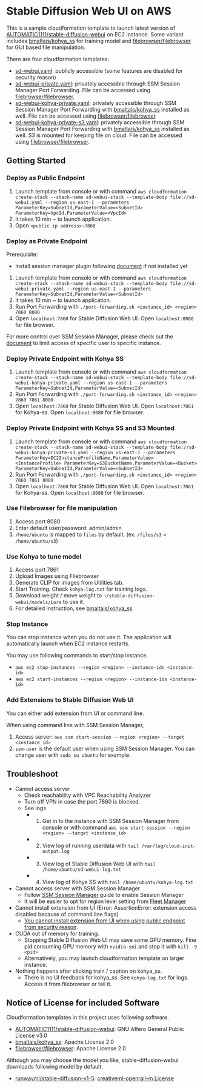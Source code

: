 # Stable Diffusion Web UI on AWS

This is a sample cloudformation template to launch latest version of [AUTOMATIC1111/stable-diffusion-webui](https://github.com/AUTOMATIC1111/stable-diffusion-webui) on EC2 instance. Some variant includes [bmaltais/kohya_ss](https://github.com/bmaltais/kohya_ss) for training model and [filebrowser/filebrowser](https://github.com/filebrowser/filebrowser) for GUI based file manipulation.

There are four cloudformation templates:

- [sd-webui.yaml](sd-webui.yaml): publicly accessible (some features are disabled for security reason)
- [sd-webui-private.yaml](sd-webui-private.yaml): privately accessible through SSM Session Manager Port Forwarding. File can be accessed using [filebrowser/filebrowser](https://github.com/filebrowser/filebrowser).
- [sd-webui-kohya-private.yaml](sd-webui-kohya-private.yaml): privately accessible through SSM Session Manager Port Forwarding with [bmaltais/kohya_ss](https://github.com/bmaltais/kohya_ss) installed as well. File can be accessed using [filebrowser/filebrowser](https://github.com/filebrowser/filebrowser).
- [sd-webui-kohya-private-s3.yaml](sd-webui-kohya-private-s3.yaml): privately accessible through SSM Session Manager Port Forwarding with [bmaltais/kohya_ss](https://github.com/bmaltais/kohya_ss) installed as well. S3 is mounted for keeping file on cloud. File can be accessed using [filebrowser/filebrowser](https://github.com/filebrowser/filebrowser).

## Getting Started

### Deploy as Public Endpoint

1. Launch template from console or with command `aws cloudformation create-stack --stack-name sd-webui-stack --template-body file://sd-webui.yaml --region us-east-1 --parameters ParameterKey=SubnetId,ParameterValue=<SubnetId> ParameterKey=VpcId,ParameterValue=<VpcId>`
2. It takes 10 min ~ to launch application.
3. Open `<public ip address>:7860`

### Deploy as Private Endpoint

Prerequisite:
- Install session manager plugin following [document](https://docs.aws.amazon.com/systems-manager/latest/userguide/session-manager-working-with-install-plugin.html) if not installed yet

1. Launch template from console or with command `aws cloudformation create-stack --stack-name sd-webui-stack --template-body file://sd-webui-private.yaml --region us-east-1 --parameters ParameterKey=SubnetId,ParameterValue=<SubnetId>`
2. It takes 10 min ~ to launch application.
3. Run Port Forwarding with `./port-forwarding.sh <instance_id> <region> 7860 8080`
4. Open `localhost:7860` for Stable Diffusion Web UI. Open `localhost:8080` for file browser.

For more control over SSM Session Manager, please check out the [document](https://docs.aws.amazon.com/systems-manager/latest/userguide/getting-started-restrict-access-examples.html) to limit access of specific user to specific instance.

### Deploy Private Endpoint with Kohya SS

1. Launch template from console or with command `aws cloudformation create-stack --stack-name sd-webui-stack --template-body file://sd-webui-kohya-private.yaml --region us-east-1 --parameters ParameterKey=SubnetId,ParameterValue=<SubnetId>`
2. Run Port Forwarding with `./port-forwarding.sh <instance_id> <region> 7860 7861 8080`
3. Open `localhost:7860` for Stable Diffusion Web UI. Open `localhost:7861` for Kohya-ss. Open `localhost:8080` for file browser.

### Deploy Private Endpoint with Kohya SS and S3 Mounted

1. Launch template from console or with command `aws cloudformation create-stack --stack-name sd-webui-stack --template-body file://sd-webui-kohya-private-s3.yaml --region us-east-1 --parameters ParameterKey=EC2InstanceProfileName,ParameterValue=<InstanceProfile> ParameterKey=S3BucketName,ParameterValue=<Bucket> ParameterKey=SubnetId,ParameterValue=<SubnetId>`
2. Run Port Forwarding with `./port-forwarding.sh <instance_id> <region> 7860 7861 8080`
3. Open `localhost:7860` for Stable Diffusion Web UI. Open `localhost:7861` for Kohya-ss. Open `localhost:8080` for file browser.

### Use Filebrowser for file manipulation

1. Access port 8080
2. Enter default user/password: admin/admin
3. `/home/ubuntu` is mapped to `files` by default. (ex. `/files/s3` = `/home/ubuntu/s3`)

### Use Kohya to tune model

1. Access port 7861
2. Upload Images using Filebrowser
3. Generate CLIP for images from Utilities tab.
4. Start Training. Check `kohya-log.txt` for training logs.
5. Download weight / move weight to `~/stable-diffusion-webui/models/Lora` to use it.
6. For detailed instruction, see [bmaltais/kohya_ss](https://github.com/bmaltais/kohya_ss)

### Stop Instance

You can stop instance when you do not use it. The application will automatically launch when EC2 instance restarts.

You may use following commands to start/stop instance.

- `aws ec2 stop-instances --region <region> --instance-ids <instance-id>`
- `aws ec2 start-instances --region <region> --instance-ids <instance-id>`

### Add Extensions to Stable Diffusion Web UI

You can either add extension from UI or command line.

When using command line with SSM Session Manager,

1. Access server: `aws ssm start-session --region <region> --target <instance_id>`
2. `ssm-user` is the default user when using SSM Session Manager. You can change user with `sudo su ubuntu` for example.

## Troubleshoot

- Cannot access server
  - Check reachability with VPC Reachability Analyzer
  - Turn off VPN in case the port 7860 is blocked.
  - See logs
    - 1. Get in to the instance with SSM Session Manager from console or with command `aws ssm start-session --region <region> --target <instance_id>`
    - 2. View log of running userdata with `tail /var/log/cloud-init-output.log`
    - 3. View log of Stable Diffusion Web UI with `tail /home/ubuntu/sd-webui-log.txt`
    - 4. View log of Kohya SS with `tail /home/ubuntu/kohya-log.txt`
- Cannot access server with SSM Session Manager
  - Follow [SSM Session Manager](https://docs.aws.amazon.com/systems-manager/latest/userguide/session-manager-getting-started.html) guide to enable Session Manager
  - It will be easier to opt for region level setting from [Fleet Manager](https://us-east-1.console.aws.amazon.com/systems-manager/managed-instances/dhmc-configuration?region=us-east-1)
- Cannot install extension from UI (Error: AssertionError: extension access disabled because of command line flags)
  - [You cannot install extension from UI when using public endpoint from security reason](https://github.com/AUTOMATIC1111/stable-diffusion-webui/issues/7153).
- CUDA out of memory for training.
  - Stopping Stable Diffusion Web UI may save some GPU memory. Fine pid consuming GPU memory with `nvidia-smi` and stop it with `kill -9 <pid>`
  - Alternatively, you may launch cloudformation template on larger instance.
- Nothing happens after clicking train / caption on kohya_ss.
  - There is no UI feedback for kohya_ss. See `kohya-log.txt` for logs. Access it from filebrowser or tail it.


## Notice of License for included Software

Cloudformation templates in this project  uses following software.

- [AUTOMATIC1111/stable-diffusion-webui](https://github.com/AUTOMATIC1111/stable-diffusion-webui): GNU Affero General Public License v3.0
- [bmaltais/kohya_ss](https://github.com/bmaltais/kohya_ss): Apache License 2.0
- [filebrowser/filebrowser](https://github.com/filebrowser/filebrowser): Apache License 2.0

Although you may choose the model you like, stable-diffusion-webui downloads following model by default.

- [runwayml/stable-diffusion-v1-5](https://huggingface.co/runwayml/stable-diffusion-v1-5): [creativeml-openrail-m License](https://huggingface.co/spaces/CompVis/stable-diffusion-license)
